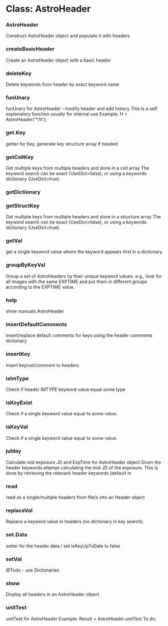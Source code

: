 # Class: AstroHeader

### AstroHeader

Construct AstroHeader object and populate it with headers


### createBasicHeader

Create an AstroHeader object with a basic header


### deleteKey

Delete keywords from header by exact keyword name


### funUnary

funUnary for AstroHeader - modify header and add history This is a self explenatory function usually for internal use Example: H = AstroHeader('*.fit');


### get.Key

getter for Key, generate key structure array if needed


### getCellKey

Get multiple  keys from multiple headers and store in a cell array The keyword search can be exact (UseDict=false), or using a keywords dictionary (UseDict=true).


### getDictionary




### getStructKey

Get multiple  keys from multiple headers and store in a structure array The keyword search can be exact (UseDict=false), or using a keywords dictionary (UseDict=true).


### getVal

get a single keyword value where the keyword appears first in a dictionary.


### groupByKeyVal

Group a set of AstroHeaders by their unique keyword values. e.g., look for all images with the same EXPTIME and put them in different groups according to the EXPTIME value.


### help

show manuals.AstroHeader


### insertDefaultComments

Insert/replace default comments for keys using the header comments dictionary


### insertKey

Insert key/val/comment to headers


### isImType

Check if header IMTYPE keyword value equal some type


### isKeyExist

Check if a single keyword value equal to some value.


### isKeyVal

Check if a single keyword value equal to some value.


### julday

Calculate mid exposure JD and ExpTime for AstroHeader object Given the header keywords attempt calculating the mid JD of the exposure. This is done by retrieving the relevank header keywords (default in


### read

read as a single/multiple headers from file/s into an Header object


### replaceVal

Replace a keyword value in headers (no dictionary in key search).


### set.Data

setter for the header data / set IsKeyUpToDate to false


### setVal

@Todo - use Dictionaries


### show

Display all headers in an AstroHeader object


### unitTest

unitTest for AstroHeader Example: Result = AstroHeader.unitTest To do:


